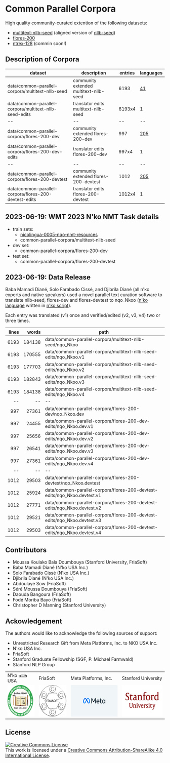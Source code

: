 # Common Parallel Corpora
High quality community-curated extention of the following datasets:
- [multitext-nllb-seed](https://github.com/common-parallel-corpora/multitext-nllb-seed) (aligned version of [nllb-seed](https://github.com/facebookresearch/flores/tree/main/nllb_seed))
- [flores-200](https://github.com/facebookresearch/flores/blob/main/flores200/README.md)  
- [ntrex-128](https://github.com/MicrosoftTranslator/NTREX) (commin soon!)


## Description of Corpora
|dataset                                                |description|entries|languages|
|--|--|--|--|
|data/common-parallel-corpora/multitext-nllb-seed       |community extended multitext-nllb-seed|6193|[41](data/common-parallel-corpora/lang-list-multitext-nllb-seed.md)|
|data/common-parallel-corpora/multitext-nllb-seed-edits |translator edits multitext-nllb-seed|6193x4|1|
|--|--|--|--|
|data/common-parallel-corpora/flores-200-dev            |community extended flores-200-dev|997|[205](data/common-parallel-corpora/lang-list-flores-200-dev.md)|
|data/common-parallel-corpora/flores-200-dev-edits      |translator edits flores-200-dev|997x4|1|
|--|--|--|--|
|data/common-parallel-corpora/flores-200-devtest        |community extended flores-200-devtest|1012|[205](data/common-parallel-corpora/lang-list-flores-200-devtest.md)|
|data/common-parallel-corpora/flores-200-devtest-edits  |translator edits flores-200-devtest|1012x4|1|


## 2023-06-19: WMT 2023 N'ko NMT Task details
- train sets:
  - [nicolingua-0005-nqo-nmt-resources](https://github.com/mdoumbouya/nicolingua-0005-nqo-nmt-resources)
  - common-parallel-corpora/multitext-nllb-seed
- dev set:
  - common-parallel-corpora/flores-200-dev
- test set:
  - common-parallel-corpora/flores-200-devtest

## 2023-06-19: Data Release
Baba Mamadi Diané, Solo Farabado Cissé, and Djibrila Diané (all n'ko experts and native speakers) used a novel parallel text curation software to translate nllb-seed, flores-dev and flores-devtest to nqo_Nkoo ([n'ko language](https://en.wikipedia.org/wiki/N%27Ko_language) written in [n'ko script](https://en.wikipedia.org/wiki/N%27Ko_script)).

Each entry was translated (v1) once and verified/edited (v2, v3, v4) two or three times.


|lines|words|path|
|--:|--:|--|
|     6193 |   184138 | data/common-parallel-corpora/multitext-nllb-seed/nqo_Nkoo|
|     6193 |   170555 | data/common-parallel-corpora/multitext-nllb-seed-edits/nqo_Nkoo.v1|
|     6193 |   177703 | data/common-parallel-corpora/multitext-nllb-seed-edits/nqo_Nkoo.v2|
|     6193 |   182843 | data/common-parallel-corpora/multitext-nllb-seed-edits/nqo_Nkoo.v3|
|     6193 |   184138 | data/common-parallel-corpora/multitext-nllb-seed-edits/nqo_Nkoo.v4|
|--|--|--|
|      997 |    27361 | data/common-parallel-corpora/flores-200-dev/nqo_Nkoo.dev|
|      997 |    24455 | data/common-parallel-corpora/flores-200-dev-edits/nqo_Nkoo.dev.v1|
|      997 |    25656 | data/common-parallel-corpora/flores-200-dev-edits/nqo_Nkoo.dev.v2|
|      997 |    26541 | data/common-parallel-corpora/flores-200-dev-edits/nqo_Nkoo.dev.v3|
|      997 |    27361 | data/common-parallel-corpora/flores-200-dev-edits/nqo_Nkoo.dev.v4|
|--|--|--|
|     1012 |    29503 | data/common-parallel-corpora/flores-200-devtest/nqo_Nkoo.devtest|
|     1012 |    25924 | data/common-parallel-corpora/flores-200-devtest-edits/nqo_Nkoo.devtest.v1|
|     1012 |    27771 | data/common-parallel-corpora/flores-200-devtest-edits/nqo_Nkoo.devtest.v2|
|     1012 |    29521 | data/common-parallel-corpora/flores-200-devtest-edits/nqo_Nkoo.devtest.v3|
|     1012 |    29503 | data/common-parallel-corpora/flores-200-devtest-edits/nqo_Nkoo.devtest.v4|



## Contributors
- Moussa Koulako Bala Doumbouya (Stanford University, FriaSoft)
- Baba Mamadi Diané (N'ko USA Inc.)
- Solo Farabado Cissé (N'ko USA Inc.)
- Djibrila Diané (N'ko USA Inc.)
- Abdoulaye Sow (FriaSoft)
- Séré Moussa Doumbouya (FriaSoft)
- Daouda Bangoura (FriaSoft)
- Fodé Moriba Bayo (FriaSoft)
- Christopher D Manning (Stanford University)

## Ackowledgement
The authors would like to acknowledge the following sources of support:
- Unrestricted Research Gift from Meta Platforms, Inc. to NKO USA Inc.
- N'ko USA Inc.
- FriaSoft
- Stanford Graduate Fellowship (SGF, P. Michael Farmwald)
- Stanford NLP Group

<table>
  <tr>
    <td>
      N'ko ߒߞߏ USA
    </td>
    <td>
      FriaSoft
    </td>
    <td>
      Meta Platforms, Inc.
    </td>
    <td>
      Stanford University
    </td>
  </tr>
  <tr>
    <td>
      <img src='img/nko.png' height='100px' />
    </td>
    <td>
      <img src='img/friasoft.png' height='100px' />
    </td>
    <td>
      <img src='img/meta.png' height='100px' />
    </td>
    <td>
      <img src='img/stanford.png' height='100px' />
    </td>
  </tr>
</table>




## License
<a rel="license" href="http://creativecommons.org/licenses/by-sa/4.0/"><img alt="Creative Commons License" style="border-width:0" src="https://i.creativecommons.org/l/by-sa/4.0/88x31.png" /></a><br />This work is licensed under a <a rel="license" href="http://creativecommons.org/licenses/by-sa/4.0/">Creative Commons Attribution-ShareAlike 4.0 International License</a>.